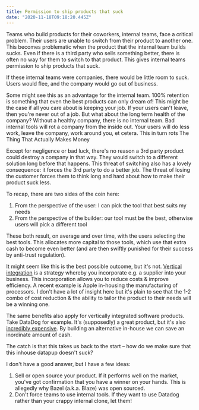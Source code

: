 ```yaml
---
title: Permission to ship products that suck
date: "2020-11-18T09:18:20.445Z"
---
```


Teams who build products for their coworkers, internal teams, face a critical problem. Their users are unable to switch from their product to another one. This becomes problematic when the product that the internal team builds sucks. Even if there is a third party who sells something better, there is often no way for them to switch to that product. This gives internal teams permission to ship products that suck.

If these internal teams were companies, there would be little room to suck. Users would flee, and the company would go out of business.

Some might see this as an advantage for the internal team. 100% retention is something that even the best products can only dream of! This might be the case if all you care about is keeping your job. If your users can't leave, then you're never out of a job. But what about the long term health of the company? Without a healthy company, there is no internal team. Bad internal tools will rot a company from the inside out. Your users will do less work, leave the company, work around you, et cetera. This in turn rots The Thing That Actually Makes Money

Except for negligence or bad luck, there's no reason a 3rd party product could destroy a company in that way. They would switch to a different solution long before that happens. This threat of switching also has a lovely consequence: it forces the 3rd party to do a better job. The threat of losing the customer forces them to think long and hard about how to make their product suck less.

To recap, there are two sides of the coin here:

1. From the perspective of the user: I can pick the tool that best suits my needs
2. From the perspective of the builder: our tool must be the best, otherwise users will pick a different tool

These both result, on average and over time, with the users selecting the best tools. This allocates more capital to those tools, which use that extra cash to become even better (and are then swiftly punished for their success by anti-trust regulation).

It might seem like this is the best possible outcome, but it's not. [Vertical integration](https://www.investopedia.com/terms/v/verticalintegration.asp) is a strategy whereby you incorporate e.g. a supplier into your business. This incorporation allows you to reduce costs & improve efficiency. A recent example is Apple in-housing the manufacturing of processors. I don't have a lot of insight here but it's plain to see that the 1-2 combo of cost reduction & the ability to tailor the product to their needs will be a winning one.

The same benefits also apply for vertically integrated software products. Take DataDog for example. It's (supposedly) a great product, but it's also [incredibly expensive](https://www.reddit.com/r/devops/comments/7bb2ao/what_are_peoples_opinion_on_datadog_for_monitoring/). By building an alternative in-house we can save an inordinate amount of cash.

The catch is that this takes us back to the start – how do we make sure that this inhouse datapup doesn't suck?

I don't have a good answer, but I have a few ideas:

1. Sell or open source your product. If it performs well on the market, you've got confirmation that you have a winner on your hands. This is allegedly why Bazel (a.k.a. Blaze) was open sourced.
2. Don't force teams to use internal tools. If they want to use Datadog rather than your crappy internal clone, let them!
